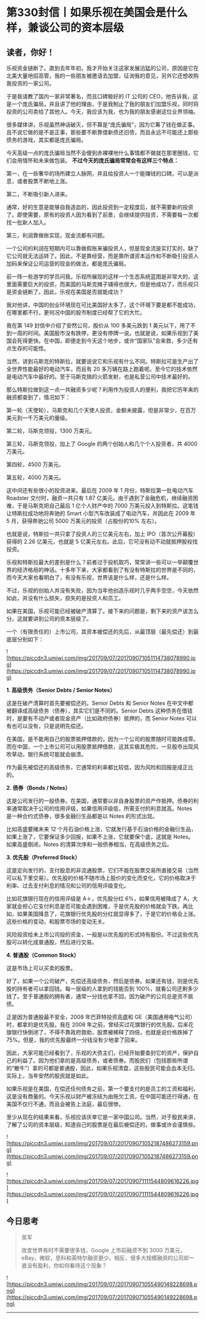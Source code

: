 # 第330封信丨如果乐视在美国会是什么样，兼谈公司的资本层级

## 读者，你好！

乐视资金链断了。直到去年年初，我才开始关注这家发展迅猛的公司，原因是它在北美大量地招高管，我的一些朋友被邀请去加盟，征询我的意见，另外它还想收购我投资的一家公司。

于是我请教了国内一家非常著名，而且口碑极好的 IT 公司的 CEO，他告诉我，这是一个庞氏骗局，并且讲了他的理由，于是我制止了我的朋友们加盟乐视，同时将投资的公司卖给了其他人。今天，我应该为我，也为我的朋友感谢这位业界领袖。

很多媒体讲，乐视虽然神话破灭，但不算是“庞氏骗局”，因为它筹了钱在做正事。且不说它做的是不是正事，那些要不断靠借新债还旧债，而且永远不可能还上那些债务的游戏，其实都是庞氏骗局。

今天高级一点的庞氏骗局当然不会傻到赤裸裸地什么事情都不做就在那里圈钱，它们会用情怀和未来做包装。 **不过今天的庞氏骗局常常会有这样三个特点：**

第一，在一些奢华的场所建立人脉网，并且给投资人一个能赚钱的口碑。可以是派息，或者股票不断地上涨。

第二，不断吸引新人进来。

通常，好的生意是能够自我造血的，因此投资到一定程度后，就不需要新的投资了。即使需要，原有的投资人因为看到了前景，会继续提供投资，不需要每一次都找一批新人加入。

第三，利润靠做账实现，现金流都有问题。

一个公司的利润在短期内可以靠做假账来骗投资人，但是现金流是实打实的，缺了它公司就无法运转了。因此，不是靠经营，而是靠所谓资本运作和不断吸引投资人加码来保证公司运营的现金的做法，都是庞氏骗局。

前一阵一些游学的学员问我，乐视所展现的这样一个生态系统蓝图是非常大的，这里面需要巨大的投资，而美国的马斯克摊子铺得也很大，但是他成功了，而乐视只是资金链断了。因此，乐视在美国是否就能成功？

我对他讲，中国的创业环境现在可比美国好太多了，这个环境下要是都不能成功，在哪里都不行，更何况中国的股市制度已经帮了它的大忙。

我在第 149 封信中介绍了安然公司，股价从 100 多美元跌到 1 美元以下，用了不到一周的时间。美国股市没有跌停，更没有停牌一说。也就是说，如果乐视到了美国会死得更快。在中国，即便走到今天这个地步，或许“国家队”会来救，多少还有点生存的可能性。

当然，讲到马斯克的特斯拉，就要说说它和乐视有什么不同。特斯拉可是生产出了全世界性能最好的电动汽车，而且有 20 多万辆在路上跑着呢。至今它的技术依然是电动汽车中最好的。至于马斯克搞的火箭发射，也是私营公司中技术最好的。

那么特斯拉做到这一点一共融资多少呢？利用作为投资人的便利，我把它历年来的融资都查到了，情况如下：

第一轮（天使轮），马斯克和几个天使人投资，金额未披露，但是非常少，在百万美元到一千万美元的量级。

第二轮，马斯克领投，1300 万美元。

第三轮，马斯克领投，加上了 Google 的两个创始人和几个个人投资者，共 4000 万美元。

第四轮，4500 万美元。

第五轮，4000 万美元。

这中间还有些很小的投资进来。最后在 2009 年 1 月份，特斯拉第一批电动汽车 Roadster 交付时，融资一共只有 1.87 亿美元。由于遇到了金融危机，继续融资困难，于是马斯克把自己最后 1 亿个人财产中的 7000 万美元投入到特斯拉。这笔钱让特斯拉成功地将奔驰的 Smart 小型汽车改装成了电动汽车，并因此在 2009 年 5 月，获得奔驰公司 5000 万美元的投资（占股份的10% 左右）。

也就是说，特斯拉一共只拿了投资人的三亿美元左右，加上 IPO（首次公开募股）获得的 2.26 亿美元，也就是 5 亿美元左右。此后，它可没有动不动就抵押股权找投资。

乐视和特斯拉最大的差别是什么？前者过于投机取巧，常常讲一些可以一举颠覆世界的经济格局的神话。十多年下来，大家都看到了有没有特斯拉的世界是不同的，而今天大家也看明白了，有没有乐视，世界该是什么样，还是什么样。

不过，乐视的创始人并没有失败，因为当年他创造乐视时几乎两手空空，今天依然如此，并没有什么损失，损失的是投资人和员工。

如果在美国，乐视可能已经被破产清算了。接下来的问题是，剩下来的资产该怎么分。这就要讲到公司的资本层级了。

一个（有限责任的）上市公司，其资本被偿还的先后，从最顶层（最先偿还）到最底层分别如下：

![https://piccdn3.umiwi.com/img/201709/07/201709071051114738078990.jpg](https://piccdn3.umiwi.com/img/201709/07/201709071051114738078990.jpg)

 **1. 高级债务（Senior Debts / Senior Notes）**

这是在破产清算时首先要被偿还的。Senior Debts 和 Senior Notes 在中文中都被翻译成高级债务（债券），其实它们是不同的。Senior Debts 这种债务在借钱时，是要有不动产或者现金资产（比如政府债券）抵押的，而 Senior Notes 可以有也可以没有，只是说明先偿还。

在美国，是不能用自己的股票抵押借款的，因为一个公司的股票随时可能跌成零。而在中国，一个上市公司可以用股票抵押借款，这其实极其危险，一旦股市出现风吹草动，银行系统可能就会崩溃。

作为最先被偿还的高级债务，它通常的利率都比较低，因为风险和回报是成正比的。

 **2. 债券（Bonds / Notes）**

这是公司发行的一般债券。在美国，通常要以非自身股票的资产作抵押。债券的利率通常取决于公司的信用评级，如果信用评级低，所需支付的利息就高。Notes 是一种合约式债券，很多金融衍生品都是以 Notes 的形式出现。

比如高盛要赌未来 12 个月石油价格上涨，它就发行基于石油价格的金融衍生品，如果上涨了，它要保证多少回报，如果不上涨，它就要保个底，这就是 Notes。如果高盛倒闭，Notes 的清算次序和一般债券相当，在高级债务之后。

 **3. 优先股（Preferred Stock）**

这是定向发行的，支付股息的非流通股票，它们不能在股票交易所直接交易（当然可以私下里交易）。优先股的价格不随市场上股价的变化而变化，它的价格取决于利率、过去支付利息的情况和公司的信用评级变化。

比如花旗银行现在的信用评级是 A＋，优先股分红 6%，如果信用被降成了 A，大家就会担心它支付利息是否可能会遇到困难，于是优先股的价格就会下跌。再比如，如果美国降息了，花旗银行优先股的分红就显得多了，于是它的价格会上涨。这些价格的变动，和股票市场的变动无关。

风险投资给未上市公司投的资金，一般是以优先股的形式持有股份。不过这些优先股可以转化成普通股，然后进行交易。

 **4. 普通股（Common Stock）**

这是市场上可以买卖的股票。

好了，如果一个公司破产，先偿还高级债务，然后是债券。如果还有钱，则是优先股的持有者可以拿回钱。每一层级的人拿到的钱能否到 100%，就看公司还剩多少钱了。至于普通股的拥有者，通常一分钱也拿不回，因为破产的公司总是资不抵债。

正是因为普通股最不安全，2008 年巴菲特投资高盛和 GE（美国通用电气公司）时，都拿的是优先股。我在 2008 年之前，曾经买过花旗银行的优先股。后来花旗银行快倒闭了，不得不靠政府救助，股票被稀释了四倍，也就是说价格跌掉了 75%。但是，我的优先股最终一分钱没有少地拿了回来。

因此，大家可能已经看到了，乐视的大债主们，已经开始要查封它的资产，保护自己的利益了。因为他们拿的是高级债务，或者债券。而股民们（包括那些所谓的“散牛”）拿的可都是普通股，因此，如果乐视清盘，这些股民可能会血本无归。实际上，当年安然的股民就是如此。

如果乐视是在美国，在偿还任何债务之前，第一个要支付的是员工的工资和福利，这是没有商量的。今天乐视以财产被冻结为由拖欠工资，在中国可能还行得通，在美国不仅行不通，而且会被告上法庭，最后很惨。

至少从现在的结果来看，乐视应该庆幸它是一家中国公司。当然，对于股民来讲，了解了公司的资本层级，知道自己的股票是在最后被偿还的，做事或许会谨慎些。

![https://piccdn3.umiwi.com/img/201709/07/201709071052187486273159.png](https://piccdn3.umiwi.com/img/201709/07/201709071052187486273159.png)

![https://piccdn3.umiwi.com/img/201709/07/201709071111544809616226.jpg](https://piccdn3.umiwi.com/img/201709/07/201709071111544809616226.jpg)

## 今日思考

> 吴军
> 
> 改变世界有时不需要很多钱，Google 上市前融资不到 3000 万美元，eBay，微软，思科和英特尔融资更少。相反，很多大规模融资的公司却一直没有盈利，你如何看待这个现象？

![https://piccdn3.umiwi.com/img/201709/07/201709071055490149228698.png](https://piccdn3.umiwi.com/img/201709/07/201709071055490149228698.png)

---
